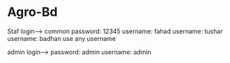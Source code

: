 # Agro-Bd

Staf login--> 
  common password: 12345
  username: fahad 
  username: tushar 
  username: badhan 
  use any username

admin login-->
  password: admin
  username: admin 

